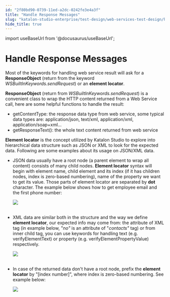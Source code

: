 ```yaml
---
id: "2f80bd90-0739-11ed-a2dc-0242fe3e4a3f"
title: "Handle Response Messages"
slug: "katalon-studio-enterprise/test-design/web-services-test-design/handle-response-messages"
hide_title: true
---
```

import useBaseUrl from '@docusaurus/useBaseUrl';

  

# <a id="id" class="anchor_top_offset"/><a id="ariaid-title1" class="anchor_top_offset"/>Handle Response Messages

  
    
<p xmlns="http://www.w3.org/1999/xhtml" className="p">Most of the keywords for handling web service result will ask   for a <strong className="ph b">ResponseObject</strong> (return from the   keyword <em className="ph i">WSBuiltInKeywords.sendRequest</em>) or an   <strong className="ph b">element locator</strong>.</p> 
    
<p xmlns="http://www.w3.org/1999/xhtml" className="p">   <strong className="ph b">ResponseObject</strong> (return from   <em className="ph i">WSBuiltInKeywords.sendRequest</em>) is a convenient class to   wrap the HTTP content returned from a Web Service call, here are   some helpful functions to handle the result:</p> 
    
<ul xmlns="http://www.w3.org/1999/xhtml" className="ul">   <li className="li">getContentType: the response data type from web service, some     typical data types are: application/json, text/xml,     application/xml, application/soap+xml…</li>   <li className="li">getResponseText(): the whole text content returned from web     service</li> </ul> 
    
<p xmlns="http://www.w3.org/1999/xhtml" className="p">   <strong className="ph b">Element locator</strong> is the concept utilized by   Katalon Studio to explore into hierarchical data structure such as   JSON or XML to look for the expected data. Following are some   examples about its usage on JSON/XML data.</p> 
    
<ul xmlns="http://www.w3.org/1999/xhtml" className="ul">   <li className="li">     <p className="p">JSON data usually have a root node (a parent element to wrap all       content) consists of many child nodes. <strong className="ph b">Element         locator</strong> syntax will begin with element name, child       element and its index (if it has children nodes, index is       zero-based numbering), name of the property we want to get its       value. Those parts of element locator are separated by       <strong className="ph b">dot</strong> character. The example below shows how to       get employee email and the first phone number:</p>     <p className="p">       <img className="image" src={useBaseUrl("https://github.com/katalon-studio/docs-images/raw/master/katalon-studio/docs/handle-response-messages/1.png")} /><br /><br />     </p>   </li>   <li className="li">     <p className="p">XML data are similar both in the structure and the way we define       <strong className="ph b">element locator</strong>, our expected info may come from:       the attribute of XML tag (in example below, "<em className="ph i">no"</em> is       an attribute of "<em className="ph i">contacts"</em> tag) or from inner child       tag, you can use keywords for handling text (e.g.       verifyElementText) or property (e.g. verifyElementPropertyValue)       respectively.</p>     <p className="p">       <img className="image" src={useBaseUrl("https://github.com/katalon-studio/docs-images/raw/master/katalon-studio/docs/handle-response-messages/2.png")} /><br /><br />     </p>   </li>   <li className="li">     <p className="p">In case of the returned data don't have a root node, prefix the       <strong className="ph b">element locator</strong> by "[index number]", where index       is zero-based numbering. See example below:</p>     <p className="p">       <img className="image" src={useBaseUrl("https://github.com/katalon-studio/docs-images/raw/master/katalon-studio/docs/handle-response-messages/3.png")} /><br /><br />     </p>   </li> </ul> 
  

